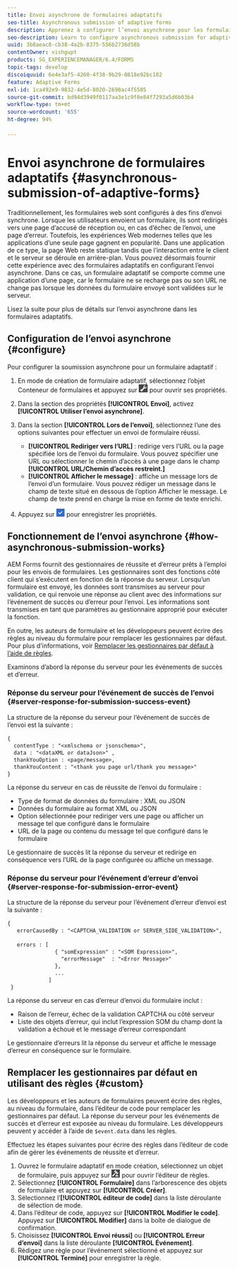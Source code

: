 ```yaml
---
title: Envoi asynchrone de formulaires adaptatifs
seo-title: Asynchronous submission of adaptive forms
description: Apprenez à configurer l’envoi asynchrone pour les formulaires adaptatifs.
seo-description: Learn to configure asynchronous submission for adaptive forms.
uuid: 3b8aeac8-cb38-4a2b-8375-556b2736d58b
contentOwner: vishgupt
products: SG_EXPERIENCEMANAGER/6.4/FORMS
topic-tags: develop
discoiquuid: 6e4e3af5-4260-4f38-9b29-0818e92bc182
feature: Adaptive Forms
exl-id: 1ca492e9-9832-4e5d-8020-2690ac4f5505
source-git-commit: bd94d3949f0117aa3e1c9f0e84f7293a5d6b03b4
workflow-type: tm+mt
source-wordcount: '655'
ht-degree: 94%

---
```


# Envoi asynchrone de formulaires adaptatifs {#asynchronous-submission-of-adaptive-forms}

Traditionnellement, les formulaires web sont configurés à des fins d’envoi synchrone. Lorsque les utilisateurs envoient un formulaire, ils sont redirigés vers une page d’accusé de réception ou, en cas d’échec de l’envoi, une page d’erreur. Toutefois, les expériences Web modernes telles que les applications d’une seule page gagnent en popularité. Dans une application de ce type, la page Web reste statique tandis que l’interaction entre le client et le serveur se déroule en arrière-plan. Vous pouvez désormais fournir cette expérience avec des formulaires adaptatifs en configurant l’envoi asynchrone. Dans ce cas, un formulaire adaptatif se comporte comme une application d’une page, car le formulaire ne se recharge pas ou son URL ne change pas lorsque les données du formulaire envoyé sont validées sur le serveur.

Lisez la suite pour plus de détails sur l’envoi asynchrone dans les formulaires adaptatifs.

## Configuration de l’envoi asynchrone {#configure}

Pour configurer la soumission asynchrone pour un formulaire adaptatif :

1. En mode de création de formulaire adaptatif, sélectionnez l’objet Conteneur de formulaires et appuyez sur ![cmppr1](assets/cmppr1.png) pour ouvrir ses propriétés.
1. Dans la section des propriétés **[!UICONTROL Envoi]**, activez **[!UICONTROL Utiliser l’envoi asynchrone]**.
1. Dans la section **[!UICONTROL Lors de l’envoi]**, sélectionnez l’une des options suivantes pour effectuer un envoi de formulaire réussi.

   * **[!UICONTROL Rediriger vers l’URL]** : redirige vers l’URL ou la page spécifiée lors de l’envoi du formulaire. Vous pouvez spécifier une URL ou sélectionner le chemin d’accès à une page dans le champ **[!UICONTROL URL/Chemin d’accès restreint.]**
   * **[!UICONTROL Afficher le message]** : affiche un message lors de l’envoi d’un formulaire. Vous pouvez rédiger un message dans le champ de texte situé en dessous de l’option Afficher le message. Le champ de texte prend en charge la mise en forme de texte enrichi.

1. Appuyez sur ![check-button1](assets/check-button1.png) pour enregistrer les propriétés.

## Fonctionnement de l’envoi asynchrone {#how-asynchronous-submission-works}

AEM Forms fournit des gestionnaires de réussite et d’erreur prêts à l’emploi pour les envois de formulaires. Les gestionnaires sont des fonctions côté client qui s’exécutent en fonction de la réponse du serveur. Lorsqu’un formulaire est envoyé, les données sont transmises au serveur pour validation, ce qui renvoie une réponse au client avec des informations sur l’événement de succès ou d’erreur pour l’envoi. Les informations sont transmises en tant que paramètres au gestionnaire approprié pour exécuter la fonction.

En outre, les auteurs de formulaire et les développeurs peuvent écrire des règles au niveau du formulaire pour remplacer les gestionnaires par défaut. Pour plus d’informations, voir [Remplacer les gestionnaires par défaut à l’aide de règles](#custom).

Examinons d’abord la réponse du serveur pour les événements de succès et d’erreur.

### Réponse du serveur pour l’événement de succès de l’envoi {#server-response-for-submission-success-event}

La structure de la réponse du serveur pour l’événement de succès de l’envoi est la suivante :

```
{
  contentType : "<xmlschema or jsonschema>", 
  data : "<dataXML or dataJson>" , 
  thankYouOption : <page/message>, 
  thankYouContent : "<thank you page url/thank you message>"
}
```

La réponse du serveur en cas de réussite de l’envoi du formulaire :

* Type de format de données du formulaire : XML ou JSON
* Données du formulaire au format XML ou JSON
* Option sélectionnée pour rediriger vers une page ou afficher un message tel que configuré dans le formulaire
* URL de la page ou contenu du message tel que configuré dans le formulaire

Le gestionnaire de succès lit la réponse du serveur et redirige en conséquence vers l’URL de la page configurée ou affiche un message.

### Réponse du serveur pour l’événement d’erreur d’envoi {#server-response-for-submission-error-event}

La structure de la réponse du serveur pour l’événement d’erreur d’envoi est la suivante :

```
{
   errorCausedBy : "<CAPTCHA_VALIDATION or SERVER_SIDE_VALIDATION>",

   errors : [
               { "somExpression" : "<SOM Expression>",
                 "errorMessage"  : "<Error Message>"
               },
               ...
             ]
 }
```

La réponse du serveur en cas d’erreur d’envoi du formulaire inclut :

* Raison de l’erreur, échec de la validation CAPTCHA ou côté serveur
* Liste des objets d’erreur, qui inclut l’expression SOM du champ dont la validation a échoué et le message d’erreur correspondant

Le gestionnaire d’erreurs lit la réponse du serveur et affiche le message d’erreur en conséquence sur le formulaire.

## Remplacer les gestionnaires par défaut en utilisant des règles {#custom}

Les développeurs et les auteurs de formulaires peuvent écrire des règles, au niveau du formulaire, dans l’éditeur de code pour remplacer les gestionnaires par défaut. La réponse du serveur pour les événements de succès et d’erreur est exposée au niveau du formulaire. Les développeurs peuvent y accéder à l’aide de `$event.data` dans les règles.

Effectuez les étapes suivantes pour écrire des règles dans l’éditeur de code afin de gérer les événements de réussite et d’erreur.

1. Ouvrez le formulaire adaptatif en mode création, sélectionnez un objet de formulaire, puis appuyez sur ![edit-rules1](assets/edit-rules1.png) pour ouvrir l’éditeur de règles.
1. Sélectionnez **[!UICONTROL Formulaire]** dans l’arborescence des objets de formulaire et appuyez sur **[!UICONTROL Créer]**.
1. Sélectionnez l’**[!UICONTROL éditeur de code]** dans la liste déroulante de sélection de mode.
1. Dans l’éditeur de code, appuyez sur **[!UICONTROL Modifier le code]**. Appuyez sur **[!UICONTROL Modifier]** dans la boîte de dialogue de confirmation.
1. Choisissez **[!UICONTROL Envoi réussi]** ou **[!UICONTROL Erreur d’envoi]** dans la liste déroulante **[!UICONTROL Événement]**.
1. Rédigez une règle pour l’événement sélectionné et appuyez sur **[!UICONTROL Terminé]** pour enregistrer la règle.

